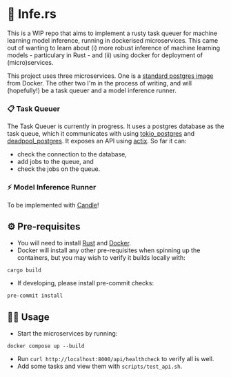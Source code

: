# 🦀 Infe.rs

This is a WIP repo that aims to implement a rusty task queuer for machine learning model inference, running in dockerised microservices. This came out of wanting to learn about (i) more robust inference of machine learning models - particulary in Rust - and (ii) using docker for deployment of (micro)services.

This project uses three microservices. One is a [standard postgres image](https://hub.docker.com/_/postgres) from Docker. The other two I'm in the process of writing, and will (hopefully!) be a task queuer and a model inference runner.

### 📋 Task Queuer

The Task Queuer is currently in progress. It uses a postgres database as the task queue, which it communicates with using [tokio_postgres](https://crates.io/crates/tokio-postgres) and [deadpool_postgres](https://crates.io/crates/deadpool-postgres). It exposes an API using [actix](https://actix.rs/). So far it can:
- check the connection to the database,
- add jobs to the queue, and
- check the jobs on the queue.

### ⚡️ Model Inference Runner

To be implemented with [Candle](https://github.com/huggingface/candle)!

## ⚙️ Pre-requisites

- You will need to install [Rust](https://www.rust-lang.org/learn/get-started) and [Docker](https://docs.docker.com/engine/install/).
- Docker will install any other pre-requisites when spinning up the containers, but you may wish to verify it builds locally with:
```
cargo build
```

- If developing, please install pre-commit checks:
```
pre-commit install
```

## 🧑‍💻 Usage

- Start the microservices by running:
```
docker compose up --build
```
- Run `curl http://localhost:8000/api/healthcheck` to verify all is well.
- Add some tasks and view them with `scripts/test_api.sh`.
